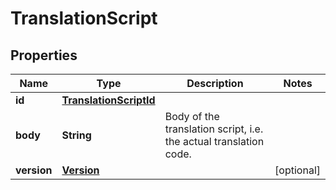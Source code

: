 

# TranslationScript


## Properties

Name | Type | Description | Notes
------------ | ------------- | ------------- | -------------
**id** | [**TranslationScriptId**](TranslationScriptId.md) |  | 
**body** | **String** | Body of the translation script, i.e. the actual translation code. | 
**version** | [**Version**](Version.md) |  |  [optional]



